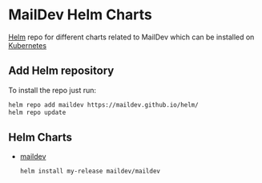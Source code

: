 # MailDev Helm Charts

[Helm](https://helm.sh) repo for different charts related to MailDev which can be installed on [Kubernetes](https://kubernetes.io)

## Add Helm repository

To install the repo just run:

```bash
helm repo add maildev https://maildev.github.io/helm/
helm repo update
```

## Helm Charts

* [maildev](https://maildev.github.io/helm/)

  ```bash
  helm install my-release maildev/maildev
  ```
